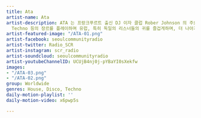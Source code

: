 ```yaml
---
title: Ata
artist-name: Ata
artist-description: ATA 는 프랑크푸르트 출신 DJ 이자 클럽 Rober Johnson 의 주요멤버다. ATA 는 Disco, House,
  Techno 등의 장르를 플레이하며 유럽, 특히 독일의 리스너들의 귀를 즐겁게하며, 더 나아가 유럽 댄스 뮤직 씬에서 활동하고 있는 인물 중 하나다.
artist-featured-image: "/ATA-01.png"
artist-facebook: seoulcommunityradio
artist-twitter: Radio_SCR
artist-instagram: scr_radio
artist-soundcloud: seoulcommunityradio
artist-youtubeChannelID: UCUjB4nj0j-pYBaYI0sXekfw
images:
- "/ATA-03.png"
- "/ATA-02.png"
group: Worldwide
genres: House, Disco, Techno
daily-motion-playlist: ''
daily-motion-video: x6pwp5s

---
```

